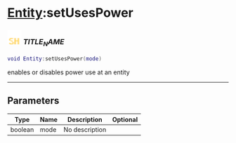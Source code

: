 # [Entity](../entity/README.md):setUsesPower

### <img src="../../.gitbook/assets/shared.png" width="32" height="32" /> $TITLE_NAME$

```lua
void Entity:setUsesPower(mode)
```

enables or disables power use at an entity<br>

-----------------
## Parameters

| Type   | Name | Description | Optional |
| ------ | ---- | ----------- | -------: |
| boolean | mode | No description |  |
